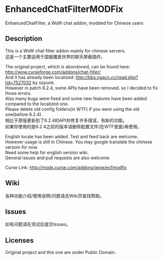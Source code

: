 # EnhancedChatFilterMODFix
EnhancedChatFilter, a WoW chat addon, modded for Chinese users

Description
-----------

This is a WoW chat filter addon mainly for chinese servers.<br />
这是一个主要适用于国服魔兽世界的聊天屏蔽插件。<br />

The original project, which is abondoned, can be found here: <http://wow.curseforge.com/addons/chat-filter/><br />
And it has already been localized: <http://bbs.ngacn.cc/read.php?tid=7527032> by szpunk.<br />
However in patch 6.2.4, some APIs have been removed. so I decided to fix those errors.<br />
Also many bugs were fixed and some new features have been added compared to the localized one.<br />
Please delete old config folders(in WTF) if you were using the old one(before 6.2.4).<br />
相比于原版更新到了6.2.4的API并修复许多错误，有新的功能。<br />
如果你使用的是6.2.4之前的版本请删除配置文件(在WTF里面)再使用。<br />

English locale has been added. Test and feed back are welcome.<br />
However usage is still in Chinese. You may google translate the chinese versoin for now.<br />
Need some help for english version wiki.<br />
General issues and pull requests are also welcome.<br />

Curse Link: <http://mods.curse.com/addons/wow/ecfmodfix>

Wiki
----

各种功能介绍/使用说明/问题请去Wiki页查找帮助。

Issues
------

如有问题请在测试后提交Issues。

Licenses
--------

Original project and this one are under Public Domain.
